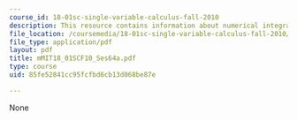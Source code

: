 ```yaml
---
course_id: 18-01sc-single-variable-calculus-fall-2010
description: This resource contains information about numerical integration, continued.
file_location: /coursemedia/18-01sc-single-variable-calculus-fall-2010/85fe52841cc95fcfbd6cb13d068be87e_MIT18_01SCF10_Ses64a.pdf
file_type: application/pdf
layout: pdf
title: mMIT18_01SCF10_Ses64a.pdf
type: course
uid: 85fe52841cc95fcfbd6cb13d068be87e

---
```

None